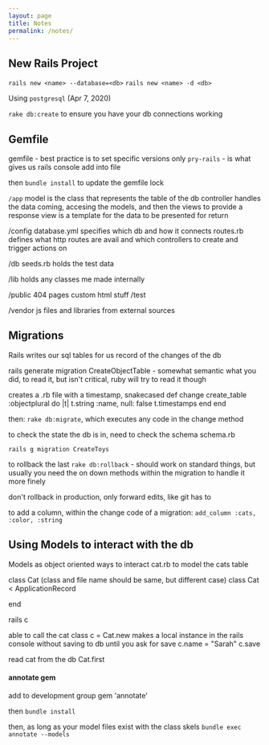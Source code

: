 ```yaml
---
layout: page
title: Notes
permalink: /notes/
---
```


## New Rails Project
`rails new <name> --database=<db>`
`rails new <name> -d <db>`

Using `postgresql` (Apr 7, 2020)

`rake db:create` to ensure you have your db connections working

## Gemfile
gemfile - best practice is to set specific versions only
`pry-rails` - is what gives us rails console
add into file

then
`bundle install` to update the gemfile lock

`/app`
model is the class that represents the table of the db
controller handles the data coming, accesing the models, and then the views to provide a response
view is a template for the data to be presented for return

/config
database.yml
specifies which db and how it connects
routes.rb
defines what http routes are avail and which controllers to create and trigger actions on

/db
seeds.rb
holds the test data

/lib
holds any classes me made internally

/public
404 pages
custom html stuff
/test

/vendor
js files and libraries from external sources

## Migrations
Rails writes our sql tables for us
record of the changes of the db

rails generate migration CreateObjectTable - somewhat semantic what you did, to read it, but isn't critical, ruby will try to read it though

creates a .rb file with a timestamp, snakecased
def change
  <commands run in here/>
  create_table :objectplural do |t|
    t.string :name, null: false
    t.timestamps
  end
end


then:
`rake db:migrate`, which executes any code in the change method

to check the state the db is in, need to check the schema
schema.rb

`rails g migration CreateToys`

to rollback the last
`rake db:rollback` - should work on standard things, but usually you need the on down methods within the migration to handle it more finely

don't rollback in production, only forward edits, like git has to

to add a column, within the change code of a migration:
`add_column :cats, :color, :string`


## Using Models to interact with the db
Models as object oriented ways to interact
cat.rb to model the cats table

class Cat (class and file name should be same, but different case)
class Cat < ApplicationRecord

end

rails c

able to call the cat class
c = Cat.new
makes a local instance in the rails console without saving to db until you ask for save
c.name = "Sarah"
c.save

read cat from the db
Cat.first

#### annotate gem
add to development group
gem 'annotate'

then `bundle install`

then, as long as your model files exist with the class skels
`bundle exec annotate --models`